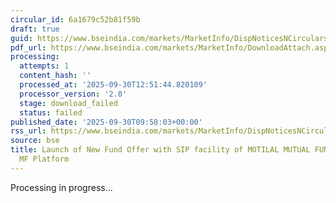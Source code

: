 ```yaml
---
circular_id: 6a1679c52b81f59b
draft: true
guid: https://www.bseindia.com/markets/MarketInfo/DispNoticesNCirculars.aspx?Noticeid={286F90E4-249C-4576-A88E-C0E5F179DA5D}&noticeno=20250930-17&dt=09/30/2025&icount=17&totcount=55&flag=0
pdf_url: https://www.bseindia.com/markets/MarketInfo/DownloadAttach.aspx?id=20250930-17&attachedId=
processing:
  attempts: 1
  content_hash: ''
  processed_at: '2025-09-30T12:51:44.820109'
  processor_version: '2.0'
  stage: download_failed
  status: failed
published_date: '2025-09-30T09:58:03+00:00'
rss_url: https://www.bseindia.com/markets/MarketInfo/DispNoticesNCirculars.aspx?Noticeid={286F90E4-249C-4576-A88E-C0E5F179DA5D}&noticeno=20250930-17&dt=09/30/2025&icount=17&totcount=55&flag=0
source: bse
title: Launch of New Fund Offer with SIP facility of MOTILAL MUTUAL FUND on BSE StAR
  MF Platform
---
```


Processing in progress...